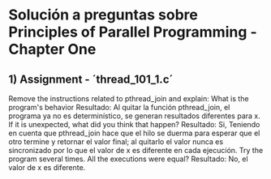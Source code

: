 # Solución a preguntas sobre Principles of Parallel Programming - Chapter One

## 1) Assignment - ´thread_101_1.c´
Remove the instructions related to pthread_join and explain:
What is the program's behavior
Resultado:
Al quitar la función pthread_join, el programa ya no es determinístico, se generan resultados diferentes para x.
If it is unexpected, what did you think that happen?
Resultado:
Si, Teniendo en cuenta que pthread_join hace que el hilo se duerma para esperar que el otro termine y retornar el valor final; al quitarlo el valor nunca es sincronizado por lo que el valor de x es diferente en cada ejecución.
Try the program several times.
All the executions were equal?
Resultado:
No, el valor de x es diferente.
